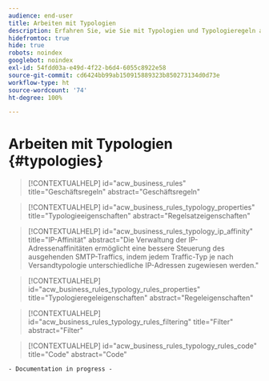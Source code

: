 ```yaml
---
audience: end-user
title: Arbeiten mit Typologien
description: Erfahren Sie, wie Sie mit Typologien und Typologieregeln arbeiten können, um den Versand von Sendungen zu steuern, zu filtern und zu überwachen.
hidefromtoc: true
hide: true
robots: noindex
googlebot: noindex
exl-id: 54fdd03a-e49d-4f22-b6d4-6055c8922e58
source-git-commit: cd6424bb99ab150915889323b850273134d0d73e
workflow-type: ht
source-wordcount: '74'
ht-degree: 100%

---
```


# Arbeiten mit Typologien {#typologies}

>[!CONTEXTUALHELP]
>id="acw_business_rules"
>title="Geschäftsregeln"
>abstract="Geschäftsregeln"

>[!CONTEXTUALHELP]
>id="acw_business_rules_typology_properties"
>title="Typologieeigenschaften"
>abstract="Regelsatzeigenschaften"

>[!CONTEXTUALHELP]
>id="acw_business_rules_typology_ip_affinity"
>title="IP-Affinität"
>abstract="Die Verwaltung der IP-Adressenaffinitäten ermöglicht eine bessere Steuerung des ausgehenden SMTP-Traffics, indem jedem Traffic-Typ je nach Versandtypologie unterschiedliche IP-Adressen zugewiesen werden."

>[!CONTEXTUALHELP]
>id="acw_business_rules_typology_rules_properties"
>title="Typologieregeleigenschaften"
>abstract="Regeleigenschaften"

>[!CONTEXTUALHELP]
>id="acw_business_rules_typology_rules_filtering"
>title="Filter"
>abstract="Filter"

>[!CONTEXTUALHELP]
>id="acw_business_rules_typology_rules_code"
>title="Code"
>abstract="Code"

`- Documentation in progress -`

